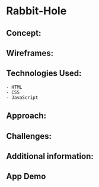 # Rabbit-Hole

## Concept:

## Wireframes:

## Technologies Used:
    - HTML
    - CSS
    - JavaScript

## Approach:


## Challenges:


## Additional information:


## App Demo
